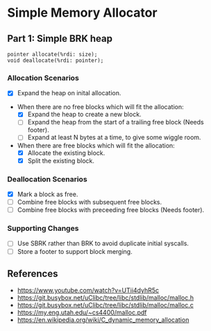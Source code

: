 # Simple Memory Allocator

## Part 1: Simple BRK heap

```
pointer allocate(%rdi: size);
void deallocate(%rdi: pointer);
```

### Allocation Scenarios

- [x] Expand the heap on inital allocation.
- When there are no free blocks which will fit the allocation:
  - [x] Expand the heap to create a new block.
  - [ ] Expand the heap from the start of a trailing free block (Needs footer).
  - [ ] Expand at least N bytes at a time, to give some wiggle room.
- When there are free blocks which will fit the allocation:
  - [x] Allocate the existing block.
  - [x] Split the existing block.

### Deallocation Scenarios

- [x] Mark a block as free.
- [ ] Combine free blocks with subsequent free blocks.
- [ ] Combine free blocks with preceeding free blocks (Needs footer).

### Supporting Changes

- [ ] Use SBRK rather than BRK to avoid duplicate initial syscalls.
- [ ] Store a footer to support block merging.

## References

- https://www.youtube.com/watch?v=UTii4dyhR5c
- https://git.busybox.net/uClibc/tree/libc/stdlib/malloc/malloc.h
- https://git.busybox.net/uClibc/tree/libc/stdlib/malloc/malloc.c
- https://my.eng.utah.edu/~cs4400/malloc.pdf
- https://en.wikipedia.org/wiki/C_dynamic_memory_allocation

